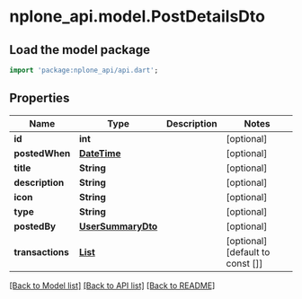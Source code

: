 # nplone_api.model.PostDetailsDto

## Load the model package
```dart
import 'package:nplone_api/api.dart';
```

## Properties
Name | Type | Description | Notes
------------ | ------------- | ------------- | -------------
**id** | **int** |  | [optional] 
**postedWhen** | [**DateTime**](DateTime.md) |  | [optional] 
**title** | **String** |  | [optional] 
**description** | **String** |  | [optional] 
**icon** | **String** |  | [optional] 
**type** | **String** |  | [optional] 
**postedBy** | [**UserSummaryDto**](UserSummaryDto.md) |  | [optional] 
**transactions** | [**List<TransactionItemDto>**](TransactionItemDto.md) |  | [optional] [default to const []]

[[Back to Model list]](../README.md#documentation-for-models) [[Back to API list]](../README.md#documentation-for-api-endpoints) [[Back to README]](../README.md)


